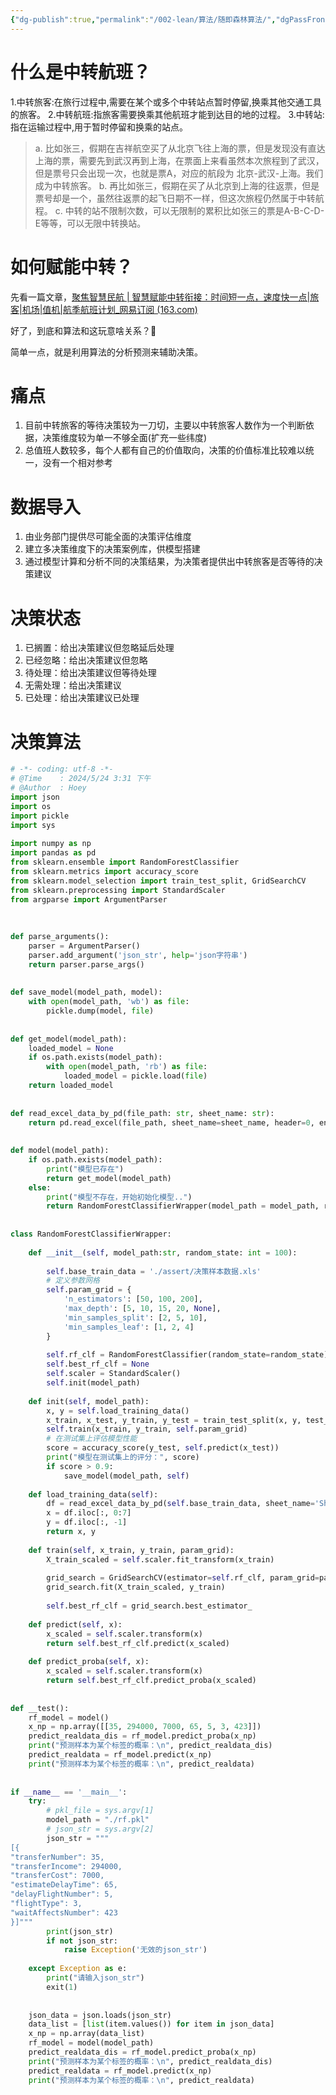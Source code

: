 ```yaml
---
{"dg-publish":true,"permalink":"/002-lean/算法/随即森林算法/","dgPassFrontmatter":true}
---
```


# 什么是中转航班？

1.中转旅客:在旅行过程中,需要在某个或多个中转站点暂时停留,换乘其他交通工具的旅客。
2.中转航班:指旅客需要换乘其他航班才能到达目的地的过程。
3.中转站:指在运输过程中,用于暂时停留和换乘的站点。

>a. 比如张三，假期在吉祥航空买了从北京飞往上海的票，但是发现没有直达上海的票，需要先到武汉再到上海，在票面上来看虽然本次旅程到了武汉，但是票号只会出现一次，也就是票A，对应的航段为 北京-武汉-上海。我们成为中转旅客。
  b. 再比如张三，假期在买了从北京到上海的往返票，但是票号却是一个，虽然往返票的起飞日期不一样，但这次旅程仍然属于中转航程。
  c.  中转的站不限制次数，可以无限制的累积比如张三的票是A-B-C-D-E等等，可以无限中转换站。

# 如何赋能中转？

先看一篇文章，[聚焦智慧民航 | 智慧赋能中转衔接：时间短一点，速度快一点|旅客|机场|值机|航季航班计划_网易订阅 (163.com)](https://www.163.com/dy/article/IEI3UB3G0553RYPC.html)

好了，到底和算法和这玩意啥关系？💁

简单一点，就是利用算法的分析预测来辅助决策。

# 痛点

1. 目前中转旅客的等待决策较为一刀切，主要以中转旅客人数作为一个判断依据，决策维度较为单一不够全面(扩充一些纬度)
2. 总值班人数较多，每个人都有自己的价值取向，决策的价值标准比较难以统一，没有一个相对参考

# 数据导入

1. 由业务部门提供尽可能全面的决策评估维度
2. 建立多决策维度下的决策案例库，供模型搭建
3. 通过模型计算和分析不同的决策结果，为决策者提供出中转旅客是否等待的决策建议

# 决策状态

1. 已搁置：给出决策建议但忽略延后处理
2. 已经忽略：给出决策建议但忽略
3. 待处理：给出决策建议但等待处理
4. 无需处理：给出决策建议
5. 已处理：给出决策建议已处理

# 决策算法

```python
# -*- coding: utf-8 -*-  
# @Time    : 2024/5/24 3:31 下午  
# @Author  : Hoey  
import json  
import os  
import pickle  
import sys  
  
import numpy as np  
import pandas as pd  
from sklearn.ensemble import RandomForestClassifier  
from sklearn.metrics import accuracy_score  
from sklearn.model_selection import train_test_split, GridSearchCV  
from sklearn.preprocessing import StandardScaler  
from argparse import ArgumentParser  
  
  
  
def parse_arguments():  
    parser = ArgumentParser()  
    parser.add_argument('json_str', help='json字符串')  
    return parser.parse_args()  
  
  
def save_model(model_path, model):  
    with open(model_path, 'wb') as file:  
        pickle.dump(model, file)  
  
  
def get_model(model_path):  
    loaded_model = None  
    if os.path.exists(model_path):  
        with open(model_path, 'rb') as file:  
            loaded_model = pickle.load(file)  
    return loaded_model  
  
  
def read_excel_data_by_pd(file_path: str, sheet_name: str):  
    return pd.read_excel(file_path, sheet_name=sheet_name, header=0, engine='xlrd')  
  
  
def model(model_path):  
    if os.path.exists(model_path):  
        print("模型已存在")  
        return get_model(model_path)  
    else:  
        print("模型不存在，开始初始化模型..")  
        return RandomForestClassifierWrapper(model_path = model_path, random_state=100)  
  
  
class RandomForestClassifierWrapper:  
  
    def __init__(self, model_path:str, random_state: int = 100):  
  
        self.base_train_data = './assert/决策样本数据.xls'  
        # 定义参数网格  
        self.param_grid = {  
            'n_estimators': [50, 100, 200],  
            'max_depth': [5, 10, 15, 20, None],  
            'min_samples_split': [2, 5, 10],  
            'min_samples_leaf': [1, 2, 4]  
        }  
  
        self.rf_clf = RandomForestClassifier(random_state=random_state)  
        self.best_rf_clf = None  
        self.scaler = StandardScaler()  
        self.init(model_path)  
  
    def init(self, model_path):  
        x, y = self.load_training_data()  
        x_train, x_test, y_train, y_test = train_test_split(x, y, test_size=0.3, random_state=300)  
        self.train(x_train, y_train, self.param_grid)  
        # 在测试集上评估模型性能  
        score = accuracy_score(y_test, self.predict(x_test))  
        print("模型在测试集上的评分：", score)  
        if score > 0.9:  
            save_model(model_path, self)  
  
    def load_training_data(self):  
        df = read_excel_data_by_pd(self.base_train_data, sheet_name='Sheet1')  
        x = df.iloc[:, 0:7]  
        y = df.iloc[:, -1]  
        return x, y  
  
    def train(self, x_train, y_train, param_grid):  
        X_train_scaled = self.scaler.fit_transform(x_train)  
  
        grid_search = GridSearchCV(estimator=self.rf_clf, param_grid=param_grid, cv=5)  
        grid_search.fit(X_train_scaled, y_train)  
  
        self.best_rf_clf = grid_search.best_estimator_  
  
    def predict(self, x):  
        x_scaled = self.scaler.transform(x)  
        return self.best_rf_clf.predict(x_scaled)  
  
    def predict_proba(self, x):  
        x_scaled = self.scaler.transform(x)  
        return self.best_rf_clf.predict_proba(x_scaled)  
  
  
def __test():  
    rf_model = model()  
    x_np = np.array([[35, 294000, 7000, 65, 5, 3, 423]])  
    predict_realdata_dis = rf_model.predict_proba(x_np)  
    print("预测样本为某个标签的概率：\n", predict_realdata_dis)  
    predict_realdata = rf_model.predict(x_np)  
    print("预测样本为某个标签的概率：\n", predict_realdata)  
  
  
if __name__ == '__main__':  
    try:  
        # pkl_file = sys.argv[1]  
        model_path = "./rf.pkl"  
        # json_str = sys.argv[2]  
        json_str = """  
[{  
"transferNumber": 35,  
"transferIncome": 294000,  
"transferCost": 7000,  
"estimateDelayTime": 65,  
"delayFlightNumber": 5,  
"flightType": 3,  
"waitAffectsNumber": 423  
}]"""
        print(json_str)  
        if not json_str:  
            raise Exception('无效的json_str')  
  
    except Exception as e:  
        print("请输入json_str")  
        exit(1)  
  
  
    json_data = json.loads(json_str)  
    data_list = [list(item.values()) for item in json_data]  
    x_np = np.array(data_list)  
    rf_model = model(model_path)  
    predict_realdata_dis = rf_model.predict_proba(x_np)  
    print("预测样本为某个标签的概率：\n", predict_realdata_dis)  
    predict_realdata = rf_model.predict(x_np)  
    print("预测样本为某个标签的概率：\n", predict_realdata)
```